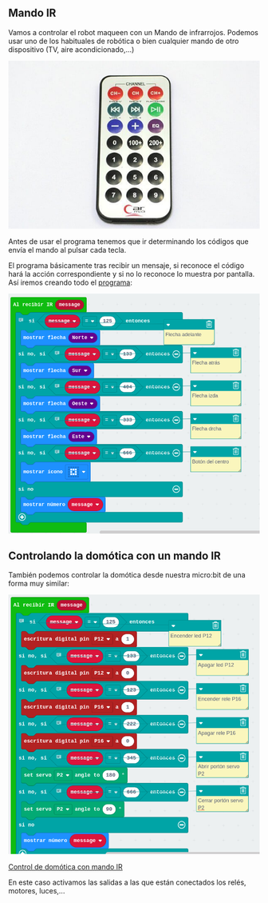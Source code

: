 ## Mando IR

Vamos a controlar el robot maqueen con un Mando de infrarrojos. Podemos usar uno de los habituales de robótica o bien cualquier mando de otro dispositivo (TV, aire acondicionado,...)

![](./images/Mando-a-distancia-IR.jpg)

Antes de usar el programa tenemos que ir determinando los códigos que envía el mando al pulsar cada tecla.

El programa básicamente tras recibir un mensaje, si reconoce el código hará la acción correspondiente y si no lo reconoce lo muestra por pantalla. Así iremos creando todo el [programa](https://makecode.microbit.org/_0tXKuiF28PDg):

![](./images/mandoIR_maqueen.png)

## Controlando la domótica con un mando IR

También podemos controlar la domótica desde nuestra micro:bit de una forma muy similar:

![](./images/Domotica_mandoIR.png)

[Control de domótica con mando IR](https://makecode.microbit.org/_gkyDj7Ww4fJV)

En este caso activamos las salidas a las que están conectados los relés, motores, luces,...

